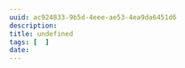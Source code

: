 ```yaml
---
uuid: ac924833-9b5d-4eee-ae53-4ea9da6451d6
description: 
title: undefined
tags: [  ]
date: 
---
```


